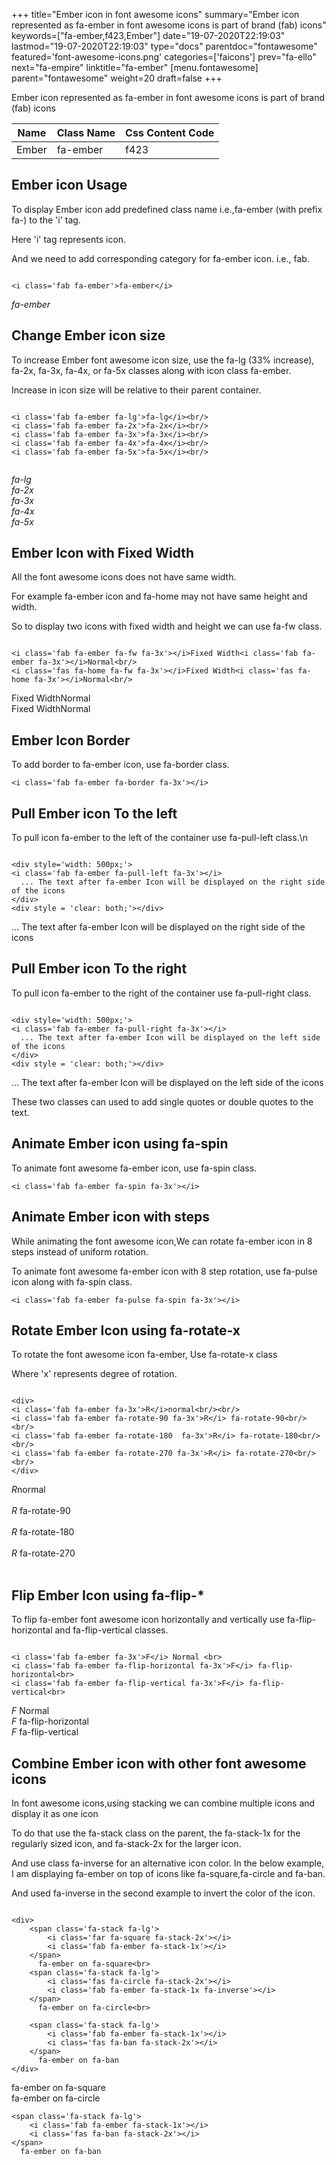 +++
title="Ember icon in font awesome icons"
summary="Ember icon represented as fa-ember in font awesome icons is part of brand (fab) icons"
keywords=["fa-ember,f423,Ember"]
date="19-07-2020T22:19:03"
lastmod="19-07-2020T22:19:03"
type="docs"
parentdoc="fontawesome"
featured='font-awesome-icons.png'
categories=['faicons']
prev="fa-ello"
next="fa-empire"
linktitle="fa-ember"
[menu.fontawesome]
parent="fontawesome"
weight=20
draft=false
+++


Ember icon represented as fa-ember in font awesome icons is part of brand (fab) icons

<div class='table-responsive'><table class='table'><thead><tr><th>Name</th><th>Class Name</th><th>Css Content Code</th></tr></thead><tbody><tr><td>Ember</td><td>fa-ember</td><td>f423</td></tr></tbody></table></div>



## Ember icon Usage

To display Ember icon add predefined class name i.e.,fa-ember (with prefix fa-) to the 'i' tag.

Here 'i' tag represents icon.

And we need to add corresponding category for fa-ember icon. i.e., fab.


```

<i class='fab fa-ember'>fa-ember</i>
```

<i class='fab fa-ember'>fa-ember</i>




## Change Ember icon size
To increase Ember font awesome icon size, use the fa-lg (33% increase), fa-2x, fa-3x, fa-4x, or fa-5x classes along with icon class fa-ember.

Increase in icon size will be relative to their parent container. 

```

<i class='fab fa-ember fa-lg'>fa-lg</i><br/>
<i class='fab fa-ember fa-2x'>fa-2x</i><br/>
<i class='fab fa-ember fa-3x'>fa-3x</i><br/>
<i class='fab fa-ember fa-4x'>fa-4x</i><br/>
<i class='fab fa-ember fa-5x'>fa-5x</i><br/>
            
```

<i class='fab fa-ember fa-lg'>fa-lg</i><br/>
<i class='fab fa-ember fa-2x'>fa-2x</i><br/>
<i class='fab fa-ember fa-3x'>fa-3x</i><br/>
<i class='fab fa-ember fa-4x'>fa-4x</i><br/>
<i class='fab fa-ember fa-5x'>fa-5x</i><br/>
            



## Ember Icon with Fixed Width 

All the font awesome icons does not have same width.

For example fa-ember icon and fa-home may not have same height and width.

So to display two icons with fixed width and height we can use fa-fw class.


```

<i class='fab fa-ember fa-fw fa-3x'></i>Fixed Width<i class='fab fa-ember fa-3x'></i>Normal<br/>
<i class='fas fa-home fa-fw fa-3x'></i>Fixed Width<i class='fas fa-home fa-3x'></i>Normal<br/>
```

<i class='fab fa-ember fa-fw fa-3x'></i>Fixed Width<i class='fab fa-ember fa-3x'></i>Normal<br/>
<i class='fas fa-home fa-fw fa-3x'></i>Fixed Width<i class='fas fa-home fa-3x'></i>Normal<br/>



## Ember Icon Border 

To add border to fa-ember icon, use fa-border class.


```
<i class='fab fa-ember fa-border fa-3x'></i>

```
<i class='fab fa-ember fa-border fa-3x'></i>





## Pull Ember icon To the left

To pull icon fa-ember to the left of the container use fa-pull-left class.\n

```

<div style='width: 500px;'>
<i class='fab fa-ember fa-pull-left fa-3x'></i>
  ... The text after fa-ember Icon will be displayed on the right side of the icons
</div>
<div style = 'clear: both;'></div>
```

<div style='width: 500px;'>
<i class='fab fa-ember fa-pull-left fa-3x'></i>
  ... The text after fa-ember Icon will be displayed on the right side of the icons
</div>
<div style = 'clear: both;'></div>




## Pull Ember icon To the right
To pull icon fa-ember to the right of the container use fa-pull-right class.

```

<div style='width: 500px;'>
<i class='fab fa-ember fa-pull-right fa-3x'></i>
  ... The text after fa-ember Icon will be displayed on the left side of the icons
</div>
<div style = 'clear: both;'></div>
```

<div style='width: 500px;'>
<i class='fab fa-ember fa-pull-right fa-3x'></i>
  ... The text after fa-ember Icon will be displayed on the left side of the icons
</div>
<div style = 'clear: both;'></div>

These two classes can used to add single quotes or double quotes to the text.


## Animate Ember icon using fa-spin
To animate font awesome fa-ember icon, use fa-spin class.

```
<i class='fab fa-ember fa-spin fa-3x'></i>
```
<i class='fab fa-ember fa-spin fa-3x'></i>




## Animate Ember icon with steps
While animating the font awesome icon,We can rotate fa-ember icon in 8 steps instead of uniform rotation.

To animate font awesome fa-ember icon with 8 step rotation, use fa-pulse icon along with fa-spin class.


```
<i class='fab fa-ember fa-pulse fa-spin fa-3x'></i>

```
<i class='fab fa-ember fa-pulse fa-spin fa-3x'></i>





## Rotate Ember Icon using fa-rotate-x
To rotate the font awesome icon fa-ember, Use fa-rotate-x class

Where 'x' represents degree of rotation.


```

<div>
<i class='fab fa-ember fa-3x'>R</i>normal<br/><br/>
<i class='fab fa-ember fa-rotate-90 fa-3x'>R</i> fa-rotate-90<br/><br/> 
<i class='fab fa-ember fa-rotate-180  fa-3x'>R</i> fa-rotate-180<br/><br/> 
<i class='fab fa-ember fa-rotate-270 fa-3x'>R</i> fa-rotate-270<br/><br/>
</div>
```

<div>
<i class='fab fa-ember fa-3x'>R</i>normal<br/><br/>
<i class='fab fa-ember fa-rotate-90 fa-3x'>R</i> fa-rotate-90<br/><br/> 
<i class='fab fa-ember fa-rotate-180  fa-3x'>R</i> fa-rotate-180<br/><br/> 
<i class='fab fa-ember fa-rotate-270 fa-3x'>R</i> fa-rotate-270<br/><br/>
</div>




## Flip Ember Icon using fa-flip-*
To flip fa-ember font awesome icon horizontally and vertically use fa-flip-horizontal and fa-flip-vertical classes. 

```

<i class='fab fa-ember fa-3x'>F</i> Normal <br>
<i class='fab fa-ember fa-flip-horizontal fa-3x'>F</i> fa-flip-horizontal<br>
<i class='fab fa-ember fa-flip-vertical fa-3x'>F</i> fa-flip-vertical<br>
```

<i class='fab fa-ember fa-3x'>F</i> Normal <br>
<i class='fab fa-ember fa-flip-horizontal fa-3x'>F</i> fa-flip-horizontal<br>
<i class='fab fa-ember fa-flip-vertical fa-3x'>F</i> fa-flip-vertical<br>




## Combine Ember icon with other font awesome icons
In font awesome icons,using stacking we can combine multiple icons and display it as one icon 

To do that use the fa-stack class on the parent, the fa-stack-1x for the regularly sized icon, and fa-stack-2x for the larger icon.

And use class fa-inverse for an alternative icon color. 
In the below example, I am displaying fa-ember on top of icons like fa-square,fa-circle and fa-ban.

And used fa-inverse in the second example to invert the color of the icon.

```

<div>
    <span class='fa-stack fa-lg'>
        <i class='far fa-square fa-stack-2x'></i>
        <i class='fab fa-ember fa-stack-1x'></i>
    </span>
      fa-ember on fa-square<br>
    <span class='fa-stack fa-lg'>
        <i class='fas fa-circle fa-stack-2x'></i>
        <i class='fab fa-ember fa-stack-1x fa-inverse'></i>
    </span>
      fa-ember on fa-circle<br>

    <span class='fa-stack fa-lg'>
        <i class='fab fa-ember fa-stack-1x'></i>
        <i class='fas fa-ban fa-stack-2x'></i>
    </span>
      fa-ember on fa-ban
</div>
```

<div>
    <span class='fa-stack fa-lg'>
        <i class='far fa-square fa-stack-2x'></i>
        <i class='fab fa-ember fa-stack-1x'></i>
    </span>
      fa-ember on fa-square<br>
    <span class='fa-stack fa-lg'>
        <i class='fas fa-circle fa-stack-2x'></i>
        <i class='fab fa-ember fa-stack-1x fa-inverse'></i>
    </span>
      fa-ember on fa-circle<br>

    <span class='fa-stack fa-lg'>
        <i class='fab fa-ember fa-stack-1x'></i>
        <i class='fas fa-ban fa-stack-2x'></i>
    </span>
      fa-ember on fa-ban
</div>






